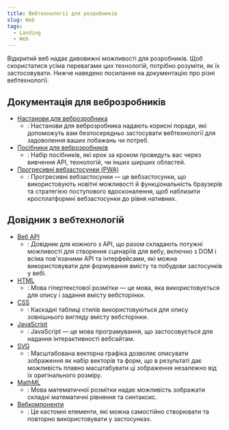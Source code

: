 ```yaml
---
title: Вебтехнології для розробників
slug: Web
tags:
  - Landing
  - Web
---
```

Відкритий веб надає дивовижні можливості для розробників. Щоб скористатися усіма перевагами цих технологій, потрібно розуміти, як їх застосовувати. Нижче наведено посилання на документацію про різні вебтехнології.

## Документація для веброзробників

- [Настанови для веброзробника](/uk/docs/Web/Guide)
  - : Настанови для веброзробника надають корисні поради, які допоможуть вам безпосередньо застосувати вебтехнології для задоволення ваших побажань чи потреб.
- [Посібники для веброзробників](/uk/docs/Web/Tutorials)
  - : Набір посібників, які крок за кроком проведуть вас через вивчення API, технологій, чи інших ширших областей.
- [Прогресивні вебзастосунки (PWA)](/uk/docs/Web/Progressive_web_apps)
  - : Прогресивні вебзастосунки — це вебзастосунки, що використовують новітні можливості й функціональність браузерів та стратегією поступового вдосконалення, щоб наблизити кросплатформні вебзастосунки до рівня нативних.

## Довідник з вебтехнологій

- [Веб API](/uk/docs/Web/API)
  - : Довідник для кожного з API, що разом складають потужні можливості для створення сценаріїв для вебу, включно з DOM і всіма пов'язаними API та інтерфейсами, які можна використовувати для формування вмісту та побудови застосунків у вебі.
- [HTML](/uk/docs/Web/HTML)
  - : Мова гіпертекстової розмітки — це мова, яка використовується для опису і задання вмісту вебсторінки.
- [CSS](/uk/docs/Web/CSS)
  - : Каскадні таблиці стилів використовуються для опису зовнішнього вигляду вмісту вебсторінки.
- [JavaScript](/uk/docs/Web/JavaScript)
  - : JavaScript — це мова програмування, що застосовується для надання інтерактивності вебсайтам.
- [SVG](/uk/docs/Web/SVG)
  - : Масштабована векторна графіка дозволяє описувати зображення як набір векторів та форм, що в результаті дає можливість плавно масштабувати ці зображення незалежно від їх оригінального розміру.
- [MathML](/uk/docs/Web/MathML)
  - : Мова математичної розмітки надає можливість зображати складні математичні рівняння та синтаксис.
- [Вебкомпоненти](/uk/docs/Web/Web_Components)
  - : Це кастомні елементи, які можна самостійно створювати та повторно використовувати у застосунках.
